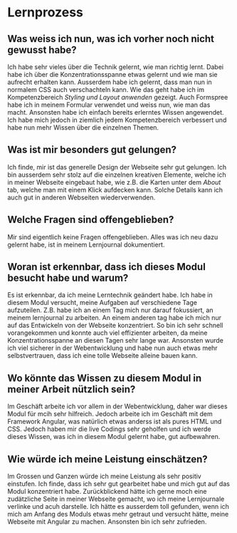 # Lernprozess

## Was weiss ich nun, was ich vorher noch nicht gewusst habe?

Ich habe sehr vieles über die Technik gelernt, wie man richtig lernt. Dabei habe ich über die Konzentrationsspanne etwas gelernt und wie man sie aufrecht erhalten kann. Ausserdem habe ich gelernt, dass man nun in normalem CSS auch verschachteln kann. Wie das geht habe ich im Kompetenzbereich *Styling und Layout anwenden* gezeigt. Auch Formspree habe ich in meinem Formular verwendet und weiss nun, wie man das macht. Ansonsten habe ich einfach bereits erlerntes Wissen angewendet. Ich habe mich jedoch in ziemlich jedem Kompetenzbereich verbessert und habe nun mehr Wissen über die einzelnen Themen. 

## Was ist mir besonders gut gelungen?

Ich finde, mir ist das generelle Design der Webseite sehr gut gelungen. Ich bin ausserdem sehr stolz auf die einzelnen kreativen Elemente, welche ich in meiner Webseite eingebaut habe, wie z.B. die Karten unter dem *About* tab, welche man mit einem Klick aufdecken kann. Solche Details kann ich auch gut in anderen Webseiten wiederverwenden. 

## Welche Fragen sind offengeblieben?

Mir sind eigentlich keine Fragen offengeblieben. Alles was ich neu dazu gelernt habe, ist in meinem Lernjournal dokumentiert.

## Woran ist erkennbar, dass ich dieses Modul besucht habe und warum?

Es ist erkennbar, da ich meine Lerntechnik geändert habe. Ich habe in diesem Modul versucht, meine Aufgaben auf verschiedene Tage aufzuteilen. Z.B. habe ich an einem Tag mich nur darauf fokussiert, an meinem lernjournal zu arbeiten. An einem anderen tag habe ich mich nur auf das Entwickeln von der Webseite konzentriert. So bin ich sehr schnell vorangekommen und konnte auch viel effizienter arbeiten, da meine Konzentrationsspanne an diesen Tagen sehr lange war. Ansonsten wurde ich viel sicherer in der Webentwicklung und habe nun auch etwas mehr selbstvertrauen, dass ich eine tolle Webseite alleine bauen kann.


## Wo könnte das Wissen zu diesem Modul in meiner Arbeit nützlich sein?

Im Geschäft arbeite ich vor allem in der Webentwicklung, daher war dieses Modul für mcih sehr hilfreich. Jedoch arbeite ich im Geschäft mit dem Framework Angular, was natürlich etwas anderss ist als pures HTML und CSS. Jedoch haben mir die live Codings sehr geholfen und ich werde dieses Wissen, was ich in diesem Modul gelernt habe, gut aufbewahren.

## Wie würde ich meine Leistung einschätzen?

Im Grossen und Ganzen würde ich meine Leistung als sehr positiv einstufen. Ich finde, dass ich sehr gut gearbeitet habe und mich gut auf das Modul konzentriert habe. Zurückblickend hätte ich gerne moch eine zudätzliche Seite in meiner Webseite gemacht, wo ich meine Lernjournale verlinke und acuh darstelle. Ich hätte es ausserdem toll gefunden, wenn ich mich am Anfang des Moduls etwas mehr getraut und versucht hätte, meine Webseite mit Angular zu machen. Ansonsten bin ich sehr zufrieden.  
